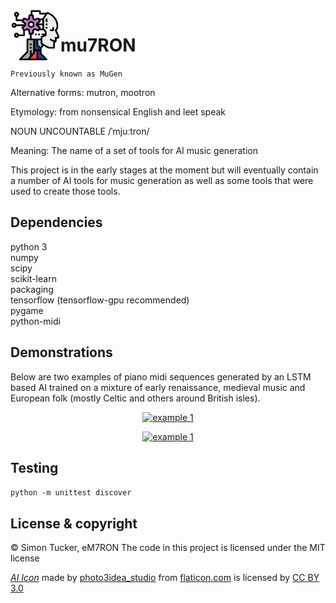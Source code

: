 <img align="left" width="80" height="80" src="https://github.com/eM7RON/mu7RON/blob/master/img/ai.svg" alt="mu7RON"> 

# mu7RON

`Previously known as MuGen`

Alternative forms: mutron, mootron  

Etymology: from nonsensical English and leet speak

NOUN UNCOUNTABLE /ˈmjuːtron/  

Meaning: The name of a set of tools for AI music generation  

This project is in the early stages at the moment but will eventually contain a number of AI tools for music generation as well as some tools that were used to create those tools.

## Dependencies

python 3  
numpy  
scipy  
scikit-learn  
packaging  
tensorflow (tensorflow-gpu recommended)  
pygame  
python-midi  

## Demonstrations

Below are two examples of piano midi sequences generated by an LSTM based AI trained on a mixture of early renaissance, medieval music and European folk (mostly Celtic and others around British isles).  

<p align="center">
    <a href="https://youtu.be/FxiKPqy63Gg"><img width="576" height="324" src="https://j.gifs.com/BNWOEX.gif" alt="example 1"></a> 
</p>

<p align="center">
  <a href="https://youtu.be/P5yZeqwku8U"><img width="576" height="324" src="https://j.gifs.com/3QAEVx.gif" alt="example 1"></a>
</p>


## Testing

`python -m unittest discover`

## License & copyright

© Simon Tucker, eM7RON
The code in this project is licensed under the MIT license  

[*AI Icon*](https://github.com/eM7RON/mu7RON/blob/master/img/ai.svg) made by [photo3idea_studio](https://www.flaticon.com/authors/photo3idea-studio) from [flaticon.com](https://www.flaticon.com/) is licensed by [CC BY 3.0](https://creativecommons.org/licenses/by/3.0/)  
